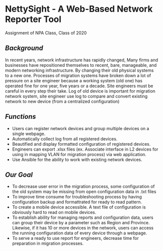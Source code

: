 # NettySight - A Web-Based Network Reporter Tool
Assignment of NPA Class, Class of 2020

## <em>Background</em>
In recent years, network infrastructure has rapidly changed, Many firms and businesses have repositioned themselves to recent, bare, manageable, and modern networking infrastructure. By changing their old physical systems to a new one.
Processes of migration systems have broken down a lot of pressure on a site engineer because a working system (old one) has operated fine for one year, five years or a decade. Site engineers must be careful in every step their take.
Log of old device is important for migration network system, site engineer use log to compare and convert existing network to new device (from a centralized configuration)

## <em>Functions</em>
- Users can register network devices and group multiple devices on a single webpage.
- Automatically collect log from all registered devices.
- Beautified and display formatted configuration of registered devices.
- Engineers can export .xlsx files (ex. Associate interface in L2 devices for using in mapping VLAN for migration process) via web application.
- Use Ansible for the ability to work with existing network devices.

## <em>Our Goal</em>
- To decrease user error in the migration process, some configuration of the old system may be missing from open configuration data in .txt files
- To improve time consume for troubleshooting process by having configuration backup and formattrated for ready to read pattern.
- To create a mobile device accessible. A text file of configuration is obviously hard to read on mobile devices.
- To establish ability for managing reports and configuration data, users can group their device by a parameter such as Region and Province. Likewise, if it has 10 or more devices in the network, users can access the running configuration data of every device through a webpage.
- To serve a ready to use report for engineers, decrease time for preparation in migration processes.
